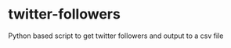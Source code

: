 twitter-followers
=================

Python based script to get twitter followers and output to a csv file